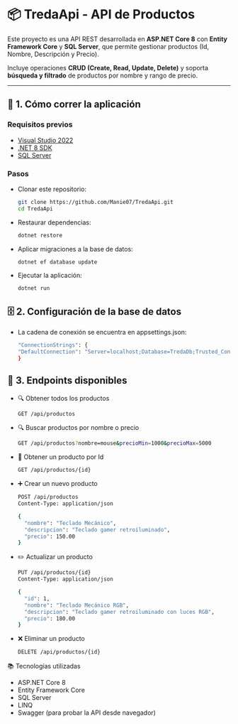 # 📦 TredaApi - API de Productos

Este proyecto es una API REST desarrollada en **ASP.NET Core 8** con **Entity Framework Core** y **SQL Server**, que permite gestionar productos (Id, Nombre, Descripción y Precio).  

Incluye operaciones **CRUD (Create, Read, Update, Delete)** y soporta **búsqueda y filtrado** de productos por nombre y rango de precio.

---

## 🚀 1. Cómo correr la aplicación

### Requisitos previos
- [Visual Studio 2022](https://visualstudio.microsoft.com/)  
- [.NET 8 SDK](https://dotnet.microsoft.com/es-es/download/dotnet/8.0)  
- [SQL Server](https://www.microsoft.com/es-es/sql-server/sql-server-downloads)  

### Pasos
- Clonar este repositorio:
   ```bash
   git clone https://github.com/Manie07/TredaApi.git
   cd TredaApi
   
- Restaurar dependencias:
  ```bash
  dotnet restore


- Aplicar migraciones a la base de datos:
  ```bash
  dotnet ef database update


- Ejecutar la aplicación:
  ```bash
  dotnet run

## 🗄️ 2. Configuración de la base de datos
- La cadena de conexión se encuentra en appsettings.json:
  ```bash
  "ConnectionStrings": {
  "DefaultConnection": "Server=localhost;Database=TredaDb;Trusted_Connection=True;TrustServerCertificate=True;"
  }

## 📌 3. Endpoints disponibles
- 🔍 Obtener todos los productos
  ```bash
  GET /api/productos

- 🔍 Buscar productos por nombre o precio
  ```bash
  GET /api/productos?nombre=mouse&precioMin=1000&precioMax=5000

- 📄 Obtener un producto por Id
  ```bash
  GET /api/productos/{id}

- ➕ Crear un nuevo producto
  ```bash
  POST /api/productos
  Content-Type: application/json

  {
    "nombre": "Teclado Mecánico",
    "descripcion": "Teclado gamer retroiluminado",
    "precio": 150.00
  }


- ✏️ Actualizar un producto
  ```bash
  PUT /api/productos/{id}
  Content-Type: application/json
  
  {
    "id": 1,
    "nombre": "Teclado Mecánico RGB",
    "descripcion": "Teclado gamer retroiluminado con luces RGB",
    "precio": 180.00
  }


- ❌ Eliminar un producto
  ```bash
  DELETE /api/productos/{id}

📚 Tecnologías utilizadas

- ASP.NET Core 8
- Entity Framework Core
- SQL Server
- LINQ
- Swagger (para probar la API desde navegador)
